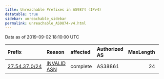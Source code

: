 ```yaml
---
title: Unreachable Prefixes in AS9874 (IPv4)
datatable: true
sidebar: unreachable_sidebar
permalink: unreachable_AS9874-v4.html
---
```


Data as of 2019-09-02 18:10:00 UTC


<div class="datatable-begin"></div>

| Prefix                                               | Reason                                                                                              | affected   | Authorized AS   |   MaxLength | Anchor                                       |   unreachable /24s |
|:-----------------------------------------------------|:----------------------------------------------------------------------------------------------------|:-----------|:----------------|------------:|:---------------------------------------------|-------------------:|
| [27.54.37.0/24](https://stat.ripe.net/27.54.37.0/24) | [INVALID ASN](https://rpki-validator.ripe.net/announcement-preview?asn=AS9874&prefix=27.54.37.0/24) | complete   | AS38861         |          24 | [APNIC](unreachable_APNIC_RPKI_Root-v4.html) |                  1 |

<div class="datatable-end"></div>